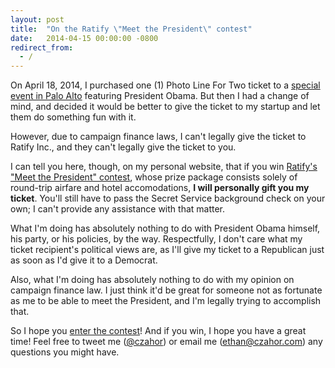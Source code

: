 ```yaml
---
layout: post
title:  "On the Ratify \"Meet the President\" contest"
date:   2014-04-15 00:00:00 -0800
redirect_from:
  - /
---
```


On April 18, 2014, I purchased one (1) Photo Line For Two ticket to a 
<a href="https://my.democrats.org/page/contribute/PaloAltoReceptionMay8?custom1=98870421" target="_blank">special event in Palo Alto</a> featuring President Obama. 
But then I had a change of mind, and decided it would be better to give the ticket to my startup and let them do something fun with it. 

However, due to campaign finance laws, I can't legally give the ticket to Ratify Inc., and they can't legally give the ticket to you.

I can tell you here, though, on my personal website, that if you win [Ratify's "Meet the President" contest](http://www.ratifyapp.com/contest), 
whose prize package consists solely of round-trip airfare and hotel accomodations, **I will personally gift you my ticket**. 
You'll still have to pass the Secret Service background check on your own; I can't provide any assistance with that matter. 

What I'm doing has absolutely nothing to do with President Obama himself, his party, or his policies, by the way. 
Respectfully, I don't care what my ticket recipient's political views are, as I'll give my ticket to a Republican just as soon as I'd give it to a Democrat. 

Also, what I'm doing has absolutely nothing to do with my opinion on campaign finance law. I just think it'd be great for someone not as fortunate as me to 
be able to meet the President, and I'm legally trying to accomplish that.

So I hope you [enter the contest](http://www.ratifyapp.com/contest)! And if you win, I hope you have a great time! 
Feel free to tweet me (<a href="https://twitter.com/czahor" target="_blank">@czahor</a>) or email me (<a href="mailto:ethan@czahor.com" target="_blank">ethan@czahor.com</a>) any questions you might have.